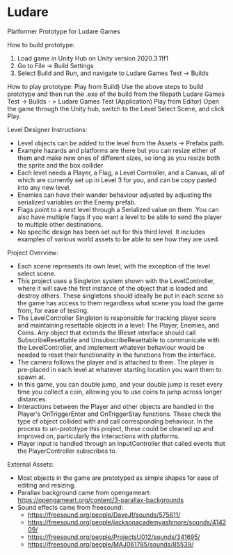 # Ludare
Platformer Prototype for Ludare Games

How to build prototype:
1) Load game in Unity Hub on Unity version 2020.3.11f1
2) Go to File -> Build Settings
3) Select Build and Run, and navigate to Ludare Games Test -> Builds

How to play prototype:
Play from Build) Use the above steps to build prototype and then run the .exe of the build from the filepath Ludare Games Test -> Builds - > Ludare Games Test (Application)
Play from Editor) Open the game through the Unity hub, switch to the Level Select Scene, and click Play.

Level Designer Instructions:
- Level objects can be added to the level from the Assets -> Prefabs path. 
- Example hazards and platforms are there but you can resize either of them and make new ones of different sizes, so long as you resize both the sprite and the box collider
- Each level needs a Player, a Flag, a Level Controller, and a Canvas, all of which are currently set up in Level 3 for you, and can be copy pasted into any new level.
- Enemies can have their wander behaviour adjusted by adjusting the serialized variables on the Enemy prefab.
- Flags point to a next level through a Serialized value on them. You can also have multiple flags if you want a level to be able to send the player to multiple other destinations.
- No specific design has been set out for this third level. It includes examples of various world assets to be able to see how they are used.

Project Overview:
- Each scene represents its own level, with the exception of the level select scene.
- This project uses a Singleton system shown with the LevelController, where it will save the first instance of the object that is loaded and destroy others. These singletons should ideally be put in each scene so the game has access to them regardless what scene you load the game from, for ease of testing.
- The LevelController Singleton is responsible for tracking player score and maintaining resettable objects in a level: The Player, Enemies, and Coins. Any object that extends the IReset interface should call SubscribeResettable and UnsubscribeResettable to communicate with the LevelController, and implement whatever behaviour would be needed to reset their functionality in the functions from the interface.
- The camera follows the player and is attached to them. The player is pre-placed in each level at whatever starting location you want them to spawn at.
- In this game, you can double jump, and your double jump is reset every time you collect a coin, allowing you to use coins to jump across longer distances.
- Interactions between the Player and other objects are handled in the Player's OnTriggerEnter and OnTriggerStay functions. These check the type of object collided with and call corresponding behaviour. In the process to un-prototype this project, these could be cleaned up and improved on, particularly the interactions with platforms.
- Player input is handled through an InputController that called events that the PlayerController subscribes to.


External Assets:
- Most objects in the game are prototyped as simple shapes for ease of editing and resizing.
- Parallax background came from opengameart: https://opengameart.org/content/3-parallax-backgrounds
- Sound effects came from freesound: 
	- https://freesound.org/people/DaveJf/sounds/575611/
	- https://freesound.org/people/jacksonacademyashmore/sounds/414209/
	- https://freesound.org/people/ProjectsU012/sounds/341695/
	- https://freesound.org/people/MAJ061785/sounds/85539/